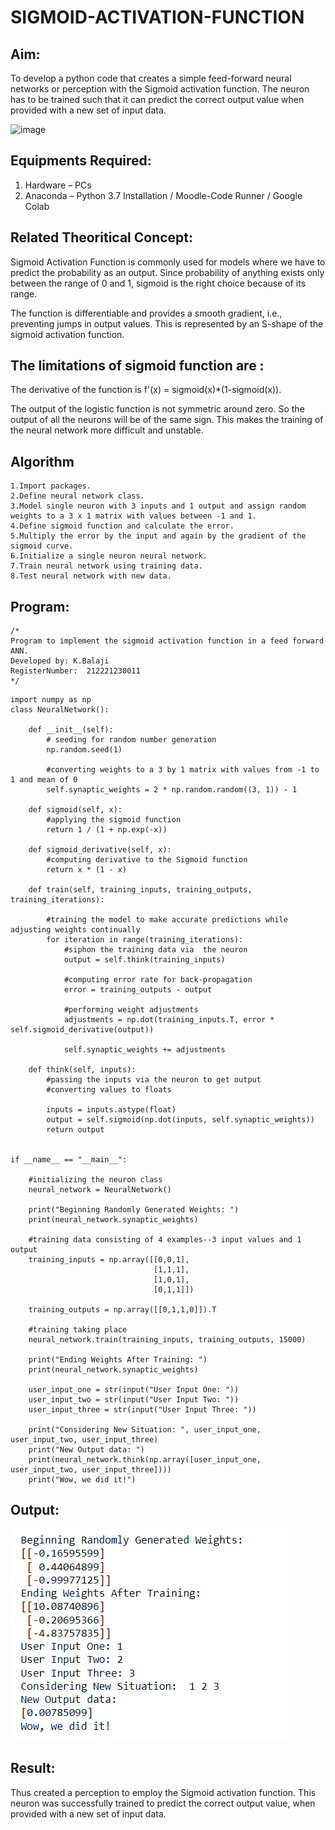 # SIGMOID-ACTIVATION-FUNCTION
## Aim:
  To develop a python code that creates a simple feed-forward neural networks or perception with the Sigmoid activation function. The neuron has to be trained such that it can predict the correct output value when provided with a new set of input data.
  
 ![image](https://user-images.githubusercontent.com/93023609/162692440-f59e7ad2-0414-4ddb-8640-fede7a0655f2.png)

## Equipments Required:
1. Hardware – PCs
2. Anaconda – Python 3.7 Installation / Moodle-Code Runner / Google Colab

## Related Theoritical Concept:
Sigmoid Activation Function is commonly used for models where we have to predict the probability as an output. Since probability of anything exists only between the range of 0 and 1, sigmoid is the right choice because of its range.

The function is differentiable and provides a smooth gradient, i.e., preventing jumps in output values. This is represented by an S-shape of the sigmoid activation function.

## The limitations of sigmoid function are :
The derivative of the function is f'(x) = sigmoid(x)*(1-sigmoid(x)).

The output of the logistic function is not symmetric around zero. So the output of all the neurons will be of the same sign. This makes the training of the neural network more difficult and unstable.


## Algorithm
~~~
1.Import packages.
2.Define neural network class.
3.Model single neuron with 3 inputs and 1 output and assign random weights to a 3 x 1 matrix with values between -1 and 1.
4.Define sigmoid function and calculate the error.
5.Multiply the error by the input and again by the gradient of the sigmoid curve.
6.Initialize a single neuron neural network.
7.Train neural network using training data.
8.Test neural network with new data.
~~~

## Program:
```
/*
Program to implement the sigmoid activation function in a feed forward ANN.
Developed by: K.Balaji
RegisterNumber:  212221230011
*/
```
~~~
import numpy as np
class NeuralNetwork():
    
    def __init__(self):
        # seeding for random number generation
        np.random.seed(1)
        
        #converting weights to a 3 by 1 matrix with values from -1 to 1 and mean of 0
        self.synaptic_weights = 2 * np.random.random((3, 1)) - 1

    def sigmoid(self, x):
        #applying the sigmoid function
        return 1 / (1 + np.exp(-x))

    def sigmoid_derivative(self, x):
        #computing derivative to the Sigmoid function
        return x * (1 - x)

    def train(self, training_inputs, training_outputs, training_iterations):
        
        #training the model to make accurate predictions while adjusting weights continually
        for iteration in range(training_iterations):
            #siphon the training data via  the neuron
            output = self.think(training_inputs)

            #computing error rate for back-propagation
            error = training_outputs - output
            
            #performing weight adjustments
            adjustments = np.dot(training_inputs.T, error * self.sigmoid_derivative(output))

            self.synaptic_weights += adjustments

    def think(self, inputs):
        #passing the inputs via the neuron to get output   
        #converting values to floats
        
        inputs = inputs.astype(float)
        output = self.sigmoid(np.dot(inputs, self.synaptic_weights))
        return output


if __name__ == "__main__":

    #initializing the neuron class
    neural_network = NeuralNetwork()

    print("Beginning Randomly Generated Weights: ")
    print(neural_network.synaptic_weights)

    #training data consisting of 4 examples--3 input values and 1 output
    training_inputs = np.array([[0,0,1],
                                [1,1,1],
                                [1,0,1],
                                [0,1,1]])

    training_outputs = np.array([[0,1,1,0]]).T

    #training taking place
    neural_network.train(training_inputs, training_outputs, 15000)

    print("Ending Weights After Training: ")
    print(neural_network.synaptic_weights)

    user_input_one = str(input("User Input One: "))
    user_input_two = str(input("User Input Two: "))
    user_input_three = str(input("User Input Three: "))
    
    print("Considering New Situation: ", user_input_one, user_input_two, user_input_three)
    print("New Output data: ")
    print(neural_network.think(np.array([user_input_one, user_input_two, user_input_three])))
    print("Wow, we did it!")
~~~

## Output:
![ouput screenshot](xxx.png)


## Result:
  Thus created a perception to employ the Sigmoid activation function. This neuron was successfully trained to predict the correct output value, when provided with a new set of input data.
